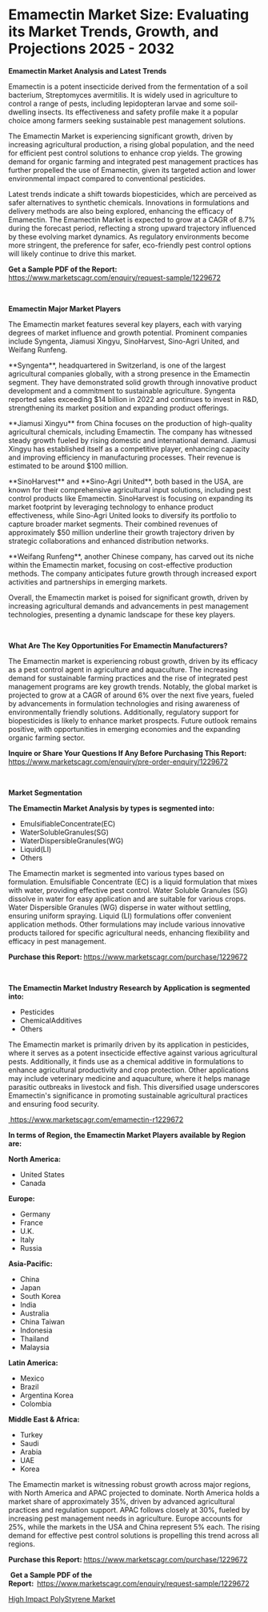 <p><h1>Emamectin Market Size: Evaluating its Market Trends, Growth, and Projections 2025 - 2032</h1></p><p><strong>Emamectin Market Analysis and Latest Trends</strong></p>
<p><p>Emamectin is a potent insecticide derived from the fermentation of a soil bacterium, Streptomyces avermitilis. It is widely used in agriculture to control a range of pests, including lepidopteran larvae and some soil-dwelling insects. Its effectiveness and safety profile make it a popular choice among farmers seeking sustainable pest management solutions.</p><p>The Emamectin Market is experiencing significant growth, driven by increasing agricultural production, a rising global population, and the need for efficient pest control solutions to enhance crop yields. The growing demand for organic farming and integrated pest management practices has further propelled the use of Emamectin, given its targeted action and lower environmental impact compared to conventional pesticides.</p><p>Latest trends indicate a shift towards biopesticides, which are perceived as safer alternatives to synthetic chemicals. Innovations in formulations and delivery methods are also being explored, enhancing the efficacy of Emamectin. The Emamectin Market is expected to grow at a CAGR of 8.7% during the forecast period, reflecting a strong upward trajectory influenced by these evolving market dynamics. As regulatory environments become more stringent, the preference for safer, eco-friendly pest control options will likely continue to drive this market.</p></p>
<p><strong>Get a Sample PDF of the Report:&nbsp;</strong> <a href="https://www.marketscagr.com/enquiry/request-sample/1229672?utm_campaign=3277&utm_medium=2&utm_source=Github&utm_content=ia&utm_term=31032025&utm_id=emamectin">https://www.marketscagr.com/enquiry/request-sample/1229672</a></p>
<p>&nbsp;</p>
<p><strong>Emamectin Major Market Players</strong></p>
<p><p>The Emamectin market features several key players, each with varying degrees of market influence and growth potential. Prominent companies include Syngenta, Jiamusi Xingyu, SinoHarvest, Sino-Agri United, and Weifang Runfeng.</p><p>**Syngenta**, headquartered in Switzerland, is one of the largest agricultural companies globally, with a strong presence in the Emamectin segment. They have demonstrated solid growth through innovative product development and a commitment to sustainable agriculture. Syngenta reported sales exceeding $14 billion in 2022 and continues to invest in R&D, strengthening its market position and expanding product offerings.</p><p>**Jiamusi Xingyu** from China focuses on the production of high-quality agricultural chemicals, including Emamectin. The company has witnessed steady growth fueled by rising domestic and international demand. Jiamusi Xingyu has established itself as a competitive player, enhancing capacity and improving efficiency in manufacturing processes. Their revenue is estimated to be around $100 million.</p><p>**SinoHarvest** and **Sino-Agri United**, both based in the USA, are known for their comprehensive agricultural input solutions, including pest control products like Emamectin. SinoHarvest is focusing on expanding its market footprint by leveraging technology to enhance product effectiveness, while Sino-Agri United looks to diversify its portfolio to capture broader market segments. Their combined revenues of approximately $50 million underline their growth trajectory driven by strategic collaborations and enhanced distribution networks.</p><p>**Weifang Runfeng**, another Chinese company, has carved out its niche within the Emamectin market, focusing on cost-effective production methods. The company anticipates future growth through increased export activities and partnerships in emerging markets.</p><p>Overall, the Emamectin market is poised for significant growth, driven by increasing agricultural demands and advancements in pest management technologies, presenting a dynamic landscape for these key players.</p></p>
<p>&nbsp;</p>
<p><strong>What Are The Key Opportunities For Emamectin Manufacturers?</strong></p>
<p><p>The Emamectin market is experiencing robust growth, driven by its efficacy as a pest control agent in agriculture and aquaculture. The increasing demand for sustainable farming practices and the rise of integrated pest management programs are key growth trends. Notably, the global market is projected to grow at a CAGR of around 6% over the next five years, fueled by advancements in formulation technologies and rising awareness of environmentally friendly solutions. Additionally, regulatory support for biopesticides is likely to enhance market prospects. Future outlook remains positive, with opportunities in emerging economies and the expanding organic farming sector.</p></p>
<p><strong>Inquire or Share Your Questions If Any Before Purchasing This Report:</strong> <a href="https://www.marketscagr.com/enquiry/pre-order-enquiry/1229672?utm_campaign=3277&utm_medium=2&utm_source=Github&utm_content=ia&utm_term=31032025&utm_id=emamectin">https://www.marketscagr.com/enquiry/pre-order-enquiry/1229672</a></p>
<p>&nbsp;</p>
<p><strong>Market Segmentation</strong></p>
<p><strong>The Emamectin Market Analysis by types is segmented into:</strong></p>
<p><ul><li>EmulsifiableConcentrate(EC)</li><li>WaterSolubleGranules(SG)</li><li>WaterDispersibleGranules(WG)</li><li>Liquid(LI)</li><li>Others</li></ul></p>
<p><p>The Emamectin market is segmented into various types based on formulation. Emulsifiable Concentrate (EC) is a liquid formulation that mixes with water, providing effective pest control. Water Soluble Granules (SG) dissolve in water for easy application and are suitable for various crops. Water Dispersible Granules (WG) disperse in water without settling, ensuring uniform spraying. Liquid (LI) formulations offer convenient application methods. Other formulations may include various innovative products tailored for specific agricultural needs, enhancing flexibility and efficacy in pest management.</p></p>
<p><strong>Purchase this Report:&nbsp;</strong><a href="https://www.marketscagr.com/purchase/1229672?utm_campaign=3277&utm_medium=2&utm_source=Github&utm_content=ia&utm_term=31032025&utm_id=emamectin">https://www.marketscagr.com/purchase/1229672</a></p>
<p>&nbsp;</p>
<p><strong>The Emamectin Market Industry Research by Application is segmented into:</strong></p>
<p><ul><li>Pesticides</li><li>ChemicalAdditives</li><li>Others</li></ul></p>
<p><p>The Emamectin market is primarily driven by its application in pesticides, where it serves as a potent insecticide effective against various agricultural pests. Additionally, it finds use as a chemical additive in formulations to enhance agricultural productivity and crop protection. Other applications may include veterinary medicine and aquaculture, where it helps manage parasitic outbreaks in livestock and fish. This diversified usage underscores Emamectin's significance in promoting sustainable agricultural practices and ensuring food security.</p></p>
<p><a href="https://www.marketscagr.com/emamectin-r1229672?utm_campaign=3277&utm_medium=2&utm_source=Github&utm_content=ia&utm_term=31032025&utm_id=emamectin">&nbsp;https://www.marketscagr.com/emamectin-r1229672</a></p>
<p><strong>In terms of Region, the Emamectin Market Players available by Region are:</strong></p>
<p>
    <p> <strong> North America: </strong>
        <ul>
            <li>United States</li>
            <li>Canada</li>
        </ul>
        </p> 
    <p> <strong> Europe: </strong>
        <ul>
            <li>Germany</li>
            <li>France</li>
            <li>U.K.</li>
            <li>Italy</li>
            <li>Russia</li>
        </ul>
        </p> 
    <p> <strong> Asia-Pacific: </strong>
        <ul>
            <li>China</li>
            <li>Japan</li>
            <li>South Korea</li>
            <li>India</li>
            <li>Australia</li>
            <li>China Taiwan</li>
            <li>Indonesia</li>
            <li>Thailand</li>
            <li>Malaysia</li>
        </ul>
        </p> 
    <p> <strong> Latin America: </strong>
        <ul>
            <li>Mexico</li>
            <li>Brazil</li>
            <li>Argentina Korea</li>
            <li>Colombia</li>
        </ul>
        </p> 
    <p> <strong> Middle East & Africa: </strong>
        <ul>
            <li>Turkey</li>
            <li>Saudi</li>
            <li>Arabia</li>
            <li>UAE</li>
            <li>Korea</li>
        </ul>
    </p>
    </p>
<p><p>The Emamectin market is witnessing robust growth across major regions, with North America and APAC projected to dominate. North America holds a market share of approximately 35%, driven by advanced agricultural practices and regulation support. APAC follows closely at 30%, fueled by increasing pest management needs in agriculture. Europe accounts for 25%, while the markets in the USA and China represent 5% each. The rising demand for effective pest control solutions is propelling this trend across all regions.</p></p>
<p><strong>Purchase this Report: </strong><a href="https://www.marketscagr.com/purchase/1229672?utm_campaign=3277&utm_medium=2&utm_source=Github&utm_content=ia&utm_term=31032025&utm_id=emamectin">https://www.marketscagr.com/purchase/1229672</a></p>
<p>&nbsp;<strong>Get a Sample PDF of the Report:&nbsp;&nbsp;</strong><a href="https://www.marketscagr.com/enquiry/request-sample/1229672?utm_campaign=3277&utm_medium=2&utm_source=Github&utm_content=ia&utm_term=31032025&utm_id=emamectin">https://www.marketscagr.com/enquiry/request-sample/1229672</a></p>
<p><strong></strong></p>
<p><p><a href="https://github.com/ziwersekos/Market-Research-Report-List-1/blob/main/high-impact-polystyrene-market.md?utm_campaign=3277&utm_medium=2&utm_source=Github&utm_content=ia&utm_term=31032025&utm_id=emamectin">High Impact PolyStyrene Market</a></p></p>
